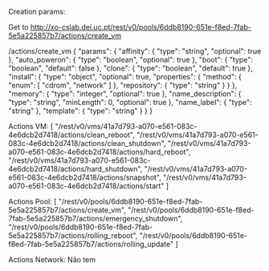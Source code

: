 Creation params:

Get to http://xo-cslab.dei.uc.pt/rest/v0/pools/6ddb8190-651e-f8ed-7fab-5e5a225857b7/actions/create_vm

/actions/create_vm
{
    "params": {
        "affinity": {
            "type": "string",
            "optional": true
        },
        "auto_poweron": {
            "type": "boolean",
            "optional": true
        },
        "boot": {
            "type": "boolean",
            "default": false
        },
        "clone": {
            "type": "boolean",
            "default": true
        },
        "install": {
            "type": "object",
            "optional": true,
            "properties": {
                "method": {
                    "enum": [
                        "cdrom",
                        "network"
                    ]
                },
                "repository": {
                    "type": "string"
                }
            }
        },
        "memory": {
            "type": "integer",
            "optional": true
        },
        "name_description": {
            "type": "string",
            "minLength": 0,
            "optional": true
        },
        "name_label": {
            "type": "string"
        },
        "template": {
            "type": "string"
        }
    }
}


Actions VM:
[
    "/rest/v0/vms/41a7d793-a070-e561-083c-4e6dcb2d7418/actions/clean_reboot",
    "/rest/v0/vms/41a7d793-a070-e561-083c-4e6dcb2d7418/actions/clean_shutdown",
    "/rest/v0/vms/41a7d793-a070-e561-083c-4e6dcb2d7418/actions/hard_reboot",
    "/rest/v0/vms/41a7d793-a070-e561-083c-4e6dcb2d7418/actions/hard_shutdown",
    "/rest/v0/vms/41a7d793-a070-e561-083c-4e6dcb2d7418/actions/snapshot",
    "/rest/v0/vms/41a7d793-a070-e561-083c-4e6dcb2d7418/actions/start"
]

Actions Pool:
[
    "/rest/v0/pools/6ddb8190-651e-f8ed-7fab-5e5a225857b7/actions/create_vm",
    "/rest/v0/pools/6ddb8190-651e-f8ed-7fab-5e5a225857b7/actions/emergency_shutdown",
    "/rest/v0/pools/6ddb8190-651e-f8ed-7fab-5e5a225857b7/actions/rolling_reboot",
    "/rest/v0/pools/6ddb8190-651e-f8ed-7fab-5e5a225857b7/actions/rolling_update"
]


Actions Network:
Não tem